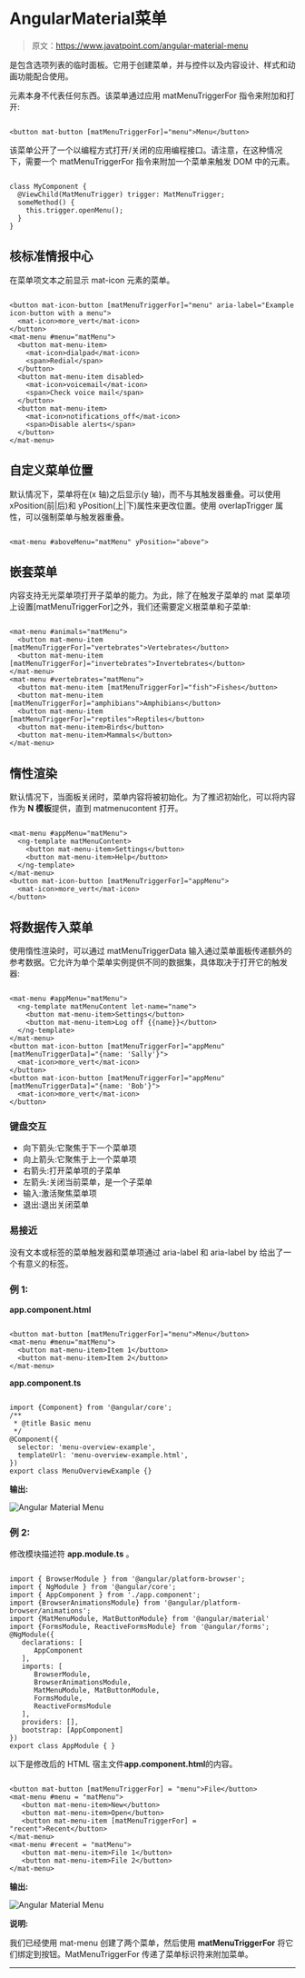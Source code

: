 # AngularMaterial菜单

> 原文：<https://www.javatpoint.com/angular-material-menu>

<mat-menu>是包含选项列表的临时面板。它用于创建菜单，并与控件以及内容设计、样式和动画功能配合使用。</mat-menu>

<mat-menu>元素本身不代表任何东西。该菜单通过应用 matMenuTriggerFor 指令来附加和打开:</mat-menu>

```

<button mat-button [matMenuTriggerFor]="menu">Menu</button>

```

该菜单公开了一个以编程方式打开/关闭的应用编程接口。请注意，在这种情况下，需要一个 matMenuTriggerFor 指令来附加一个菜单来触发 DOM 中的元素。

```

class MyComponent {
  @ViewChild(MatMenuTrigger) trigger: MatMenuTrigger;
  someMethod() {
    this.trigger.openMenu();
  }
}

```

## 核标准情报中心

在菜单项文本之前显示 mat-icon 元素的菜单。

```

<button mat-icon-button [matMenuTriggerFor]="menu" aria-label="Example icon-button with a menu">
  <mat-icon>more_vert</mat-icon>
</button>
<mat-menu #menu="matMenu">
  <button mat-menu-item>
    <mat-icon>dialpad</mat-icon>
    <span>Redial</span>
  </button>
  <button mat-menu-item disabled>
    <mat-icon>voicemail</mat-icon>
    <span>Check voice mail</span>
  </button>
  <button mat-menu-item>
    <mat-icon>notifications_off</mat-icon>
    <span>Disable alerts</span>
  </button>
</mat-menu>

```

## 自定义菜单位置

默认情况下，菜单将在(x 轴)之后显示(y 轴)，而不与其触发器重叠。可以使用 xPosition(前|后)和 yPosition(上|下)属性来更改位置。使用 overlapTrigger 属性，可以强制菜单与触发器重叠。

```

<mat-menu #aboveMenu="matMenu" yPosition="above">

```

## 嵌套菜单

内容支持无光菜单项打开子菜单的能力。为此，除了在触发子菜单的 mat 菜单项上设置[matMenuTriggerFor]之外，我们还需要定义根菜单和子菜单:

```

<mat-menu #animals="matMenu">
  <button mat-menu-item [matMenuTriggerFor]="vertebrates">Vertebrates</button>
  <button mat-menu-item [matMenuTriggerFor]="invertebrates">Invertebrates</button>
</mat-menu>
<mat-menu #vertebrates="matMenu">
  <button mat-menu-item [matMenuTriggerFor]="fish">Fishes</button>
  <button mat-menu-item [matMenuTriggerFor]="amphibians">Amphibians</button>
  <button mat-menu-item [matMenuTriggerFor]="reptiles">Reptiles</button>
  <button mat-menu-item>Birds</button>
  <button mat-menu-item>Mammals</button>
</mat-menu>

```

## 惰性渲染

默认情况下，当面板关闭时，菜单内容将被初始化。为了推迟初始化，可以将内容作为 **N 模板**提供，直到 matmenucontent 打开。

```

<mat-menu #appMenu="matMenu">
  <ng-template matMenuContent>
    <button mat-menu-item>Settings</button>
    <button mat-menu-item>Help</button>
  </ng-template>
</mat-menu>
<button mat-icon-button [matMenuTriggerFor]="appMenu">
  <mat-icon>more_vert</mat-icon>
</button>

```

## 将数据传入菜单

使用惰性渲染时，可以通过 matMenuTriggerData 输入通过菜单面板传递额外的参考数据。它允许为单个菜单实例提供不同的数据集，具体取决于打开它的触发器:

```

<mat-menu #appMenu="matMenu">
  <ng-template matMenuContent let-name="name">
    <button mat-menu-item>Settings</button>
    <button mat-menu-item>Log off {{name}}</button>
  </ng-template>
</mat-menu>
<button mat-icon-button [matMenuTriggerFor]="appMenu" [matMenuTriggerData]="{name: 'Sally'}">
  <mat-icon>more_vert</mat-icon>
</button>
<button mat-icon-button [matMenuTriggerFor]="appMenu" [matMenuTriggerData]="{name: 'Bob'}">
  <mat-icon>more_vert</mat-icon>
</button>

```

### 键盘交互

*   向下箭头:它聚焦于下一个菜单项
*   向上箭头:它聚焦于上一个菜单项
*   右箭头:打开菜单项的子菜单
*   左箭头:关闭当前菜单，是一个子菜单
*   输入:激活聚焦菜单项
*   退出:退出关闭菜单

### 易接近

没有文本或标签的菜单触发器和菜单项通过 aria-label 和 aria-label by 给出了一个有意义的标签。

### 例 1:

**app.component.html**

```

<button mat-button [matMenuTriggerFor]="menu">Menu</button>
<mat-menu #menu="matMenu">
  <button mat-menu-item>Item 1</button>
  <button mat-menu-item>Item 2</button>
</mat-menu>

```

**app.component.ts**

```

import {Component} from '@angular/core';
/**
 * @title Basic menu
 */
@Component({
  selector: 'menu-overview-example',
  templateUrl: 'menu-overview-example.html',
})
export class MenuOverviewExample {}

```

**输出:**

![Angular Material Menu](img/79fe39145f0ab8d4122f5abbe6571c8b.png)

### 例 2:

修改模块描述符 **app.module.ts** 。

```

import { BrowserModule } from '@angular/platform-browser';
import { NgModule } from '@angular/core';
import { AppComponent } from './app.component';
import {BrowserAnimationsModule} from '@angular/platform-browser/animations';
import {MatMenuModule, MatButtonModule} from '@angular/material'
import {FormsModule, ReactiveFormsModule} from '@angular/forms';
@NgModule({
   declarations: [
      AppComponent
   ],
   imports: [
      BrowserModule,
      BrowserAnimationsModule,
      MatMenuModule, MatButtonModule,
      FormsModule,
      ReactiveFormsModule
   ],
   providers: [],
   bootstrap: [AppComponent]
})
export class AppModule { }

```

以下是修改后的 HTML 宿主文件**app.component.html**的内容。

```

<button mat-button [matMenuTriggerFor] = "menu">File</button>
<mat-menu #menu = "matMenu">
   <button mat-menu-item>New</button>
   <button mat-menu-item>Open</button>
   <button mat-menu-item [matMenuTriggerFor] = "recent">Recent</button>
</mat-menu>
<mat-menu #recent = "matMenu">
   <button mat-menu-item>File 1</button>
   <button mat-menu-item>File 2</button>
</mat-menu>

```

**输出:**

![Angular Material Menu](img/4a21a9c5f074b11c8de4fb1ed8fe0c8b.png)

**说明:**

我们已经使用 mat-menu 创建了两个菜单，然后使用 **matMenuTriggerFor** 将它们绑定到按钮。MatMenuTriggerFor 传递了菜单标识符来附加菜单。

* * *